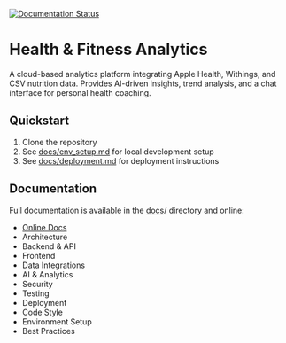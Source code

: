 [![Documentation Status](https://img.shields.io/badge/docs-online-brightgreen)](https://<andrew-caputo>.github.io/<health-fitness-analytics>/)

# Health & Fitness Analytics

A cloud-based analytics platform integrating Apple Health, Withings, and CSV nutrition data. Provides AI-driven insights, trend analysis, and a chat interface for personal health coaching.

## Quickstart

1. Clone the repository
2. See [docs/env_setup.md](docs/env_setup.md) for local development setup
3. See [docs/deployment.md](docs/deployment.md) for deployment instructions

## Documentation

Full documentation is available in the [docs/](docs/) directory and online:
- [Online Docs](https://<andrew-caputo>.github.io/<health-fitness-analytics>/)
- Architecture
- Backend & API
- Frontend
- Data Integrations
- AI & Analytics
- Security
- Testing
- Deployment
- Code Style
- Environment Setup
- Best Practices 